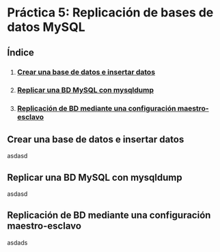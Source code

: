 # Práctica 5:  Replicación de bases de datos MySQL

## Índice

1. ### [Crear una base de datos e insertar datos](#id1)

2. ### [Replicar una BD MySQL con mysqldump](#id2)

3. ### [Replicación de BD mediante una configuración maestro-esclavo](#id3)


<div id='id1' />

## Crear una base de datos e insertar datos

asdasd


<div id='id2' />

## Replicar una BD MySQL con mysqldump

asdasd


<div id='id3' />

## Replicación de BD mediante una configuración maestro-esclavo

asdads